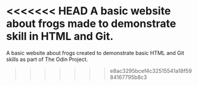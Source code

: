 <<<<<<< HEAD
A basic website about frogs made to demonstrate skill in HTML and Git.
=======
A basic website about frogs created to demonstrate basic HTML and Git skills as part of The Odin Project.
>>>>>>> e8ac3295bcef4c32515541a18f5984167795b8c3
